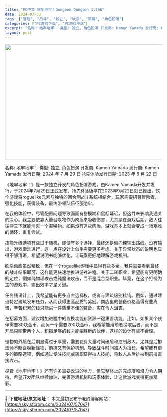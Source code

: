 ```yaml
---
title: "PC中文 地牢地牢！Dungeon Dungeon 1.76G"
date: 2024-07-30
tags: ["冒险", "战斗", "独立", "砍杀", "策略", "角色扮演"]
categories: ["PC游戏下载", "PC游戏专区"]
excerpt: "名称: 地牢地牢！ 类型: 独立, 角色扮演 开发商: Kamen Yamada 发行商: Kamen Yamada 发行日期: 2024 年 7 月 29 日 抢先体验发行日期: 2023 年 9 月 22 日 《地牢地牢！》是一款独立开发的角色扮演游戏，由Kamen Yamada开发并发行，于2&hellip;"
layout: post
---
```


<img class="aligncenter size-full wp-image-57048" src="https://sky.sfcrom.com/wp-content/uploads/2024/07/2024073001044648.webp" alt="" width="660" height="370" />

名称: 地牢地牢！
类型: 独立, 角色扮演
开发商: Kamen Yamada
发行商: Kamen Yamada
发行日期: 2024 年 7 月 29 日
抢先体验发行日期: 2023 年 9 月 22 日

《地牢地牢！》是一款独立开发的角色扮演游戏，由Kamen Yamada开发并发行，于2024年7月29日正式发布，抢先体验版早在2023年9月22日就已推出。这个游戏将roguelike元素与独特的回合制战斗系统相结合，玩家需要招募冒险者，强化技能，获得装备，最终带领队伍征服地牢。

在我的体验中，尽管配置问题导致画面有些模糊和鼠标延迟，但这并未影响我通关的决心。我主要依靠大量召唤物作为肉盾来吸收伤害，尤其是在游戏后期，敌人往往两三下就能消灭一个召唤物。如果没有这些肉盾，游戏基本上就会变成一场艰难的循环，重复尝试。

技能升级选项有些过于随机，即便有多个选择，最终还是偏向纯输出路线。没有输出，游戏很难进行，这一点在设计上似乎需要更多考虑。关于异常状态的说明也显得不够清晰，希望说明书能够优化，让玩家更好地理解游戏机制。

砍杀动画虽然精致，但在一个roguelike游戏中显得有些多余。我只需要看到最终的战斗结果即可，这样能更快速地推进游戏进程。关于二转职业，希望能有更明确的定位，例如纯物理攻击或纯魔法攻击，而不是混合型职业。毕竟，在这个打怪为主的游戏中，输出效率才是关键。

任务线设计上，我希望能有更多自主选择权，或者与建筑级别挂钩。例如，通过建设特定建筑发布任务，从而获得更高品质的奖励。商店里的装备价格高得有些离谱，辛苦积累的钱只能买一件质量不佳的装备，实在令人沮丧。

在招募方面，建议增加进程中的置换功能和资源一键重置功能。比如，如果某个伙伴需要80块金币，而另一个需要200块金币，我希望能用前者换取后者，而不是开局只能带两个人，积攒足够的钱才能招募新的伙伴，这样的设计有些不合理。

怪物的外盾在后期显得过于厚重，需要花费大量时间破盾和控制敌人。尤其是后排法师不断召唤新怪物，前排又有保护机制，导致战斗时间被人为拉长。希望能有更多的策略选项，例如通过专注技能或转职获得拉人技能，将敌人从后排拉到前排直接攻击。

尽管《地牢地牢！》还有许多需要改进的地方，但它整体上的完成度和潜力令人期待。希望开发团队继续加油，完善游戏机制和玩家体验，让这款游戏变得更加精彩。

---
📖 **下载地址/原文地址：** 本文最初发布于我的博客网站：[https://sky.sfcrom.com/2024/07/57047](https://sky.sfcrom.com/2024/07/57047)
